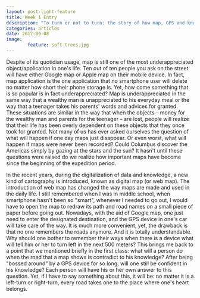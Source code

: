 ```yaml
---
layout: post-light-feature
title: Week 1 Entry
description: "To turn or not to turn: the story of how map, GPS and knowledge should be viewed in the modern life"
categories: articles
date: 2017-09-08
image: 
        feature: soft-trees.jpg
---
```

Despite of its quotidian usage, map is still one of the most underappreciated object/application in one's life. Ten out of ten people you ask on the street will have either Google map or Apple map on their mobile device. In fact, map application is the one application that no smartphone user will delete no matter how short their phone storage is. Yet, how come something that is so popular is in fact underappreciated? Map is underappreciated in the same way that a wealthy man is unappreciated to his everyday meal or the way that a teenager takes his parents' words and advices for granted. These situations are similar in the way that when the objects – money for the wealthy man and parents for the teenager – are lost, people will realize that their life has been overly dependent on these objects that they once took for granted. Not many of us has ever asked ourselves the question of what will happen if one day maps just disappear. Or even worst, what will happen if maps were never been recorded? Could Columbus discover the Americas simply by gazing at the stars and the sun? It hasn't until these questions were raised do we realize how important maps have become since the beginning of the expedition period.

In the recent years, during the digitalization of data and knowledge, a new kind of cartography is introduced, known as digital map (or web map). The introduction of web map has changed the way maps are made and used in the daily life. I still remembered when I was in middle school, when smartphone hasn't been so "smart", whenever I needed to go out, I would have to open the map to redraw its path and road names on a small piece of paper before going out. Nowadays, with the aid of Google map, one just need to enter the designated destination, and the GPS device in one's car will take care of the way. It is much more convenient, yet, the drawback is that no one remembers the roads anymore. And it is totally understandable. Why should one bother to remember their ways when there is a device what will tell him or her to turn left in the next 500 meters? This brings me back to a point that we mentioned briefly in the first class: what will a person do when the road that a map shows is contradict to his knowledge? After being "bossed around" by a GPS device for so long, will one still be confident in his knowledge? Each person will have his or her own answer to this question. Yet, if I have to say something about this, it will be: no matter it is a left-turn or right-turn, every road takes one to the place where one's heart belongs. 



